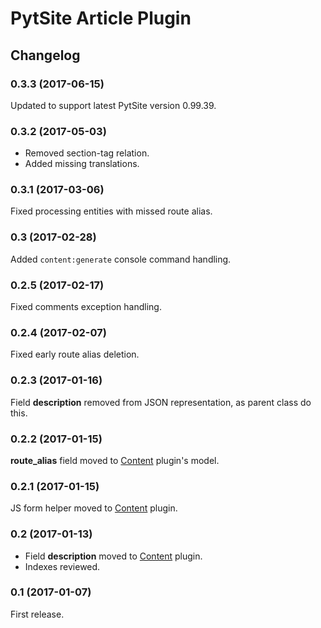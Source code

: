 # PytSite Article Plugin


## Changelog


### 0.3.3 (2017-06-15)
Updated to support latest PytSite version 0.99.39.


### 0.3.2 (2017-05-03)
- Removed section-tag relation.
- Added missing translations.


### 0.3.1 (2017-03-06)
Fixed processing entities with missed route alias.


### 0.3 (2017-02-28)
Added `content:generate` console command handling.


### 0.2.5 (2017-02-17)
Fixed comments exception handling.


### 0.2.4 (2017-02-07)
Fixed early route alias deletion.


### 0.2.3 (2017-01-16)
Field **description** removed from JSON representation, as parent class do this.


### 0.2.2 (2017-01-15)
**route_alias** field moved to [Content](https://github.com/pytsite/plugin-content) plugin's model.


### 0.2.1 (2017-01-15)
JS form helper moved to [Content](https://github.com/pytsite/plugin-content) plugin.


### 0.2 (2017-01-13)
- Field **description** moved to [Content](https://github.com/pytsite/plugin-content) plugin.
- Indexes reviewed.


### 0.1 (2017-01-07)
First release.
